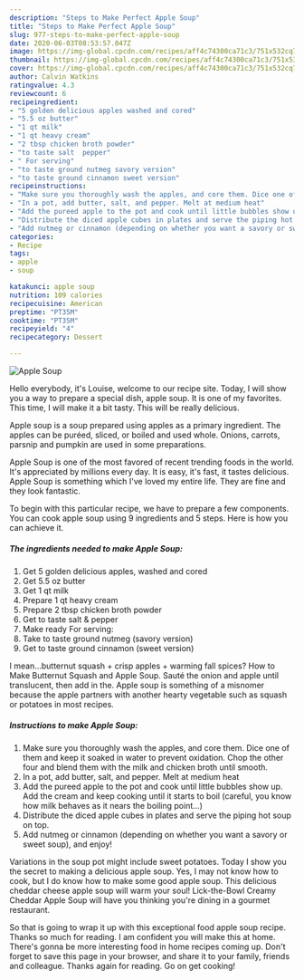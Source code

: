 ```yaml
---
description: "Steps to Make Perfect Apple Soup"
title: "Steps to Make Perfect Apple Soup"
slug: 977-steps-to-make-perfect-apple-soup
date: 2020-06-03T08:53:57.047Z
image: https://img-global.cpcdn.com/recipes/aff4c74300ca71c3/751x532cq70/apple-soup-recipe-main-photo.jpg
thumbnail: https://img-global.cpcdn.com/recipes/aff4c74300ca71c3/751x532cq70/apple-soup-recipe-main-photo.jpg
cover: https://img-global.cpcdn.com/recipes/aff4c74300ca71c3/751x532cq70/apple-soup-recipe-main-photo.jpg
author: Calvin Watkins
ratingvalue: 4.3
reviewcount: 6
recipeingredient:
- "5 golden delicious apples washed and cored"
- "5.5 oz butter"
- "1 qt milk"
- "1 qt heavy cream"
- "2 tbsp chicken broth powder"
- "to taste salt  pepper"
- " For serving"
- "to taste ground nutmeg savory version"
- "to taste ground cinnamon sweet version"
recipeinstructions:
- "Make sure you thoroughly wash the apples, and core them. Dice one of them and keep it soaked in water to prevent oxidation. Chop the other four and blend them with the milk and chicken broth until smooth."
- "In a pot, add butter, salt, and pepper. Melt at medium heat"
- "Add the pureed apple to the pot and cook until little bubbles show up. Add the cream and keep cooking until it starts to boil (careful, you know how milk behaves as it nears the boiling point...)"
- "Distribute the diced apple cubes in plates and serve the piping hot soup on top."
- "Add nutmeg or cinnamon (depending on whether you want a savory or sweet soup), and enjoy!"
categories:
- Recipe
tags:
- apple
- soup

katakunci: apple soup 
nutrition: 109 calories
recipecuisine: American
preptime: "PT35M"
cooktime: "PT35M"
recipeyield: "4"
recipecategory: Dessert

---
```



![Apple Soup](https://img-global.cpcdn.com/recipes/aff4c74300ca71c3/751x532cq70/apple-soup-recipe-main-photo.jpg)

Hello everybody, it's Louise, welcome to our recipe site. Today, I will show you a way to prepare a special dish, apple soup. It is one of my favorites. This time, I will make it a bit tasty. This will be really delicious.

Apple soup is a soup prepared using apples as a primary ingredient. The apples can be puréed, sliced, or boiled and used whole. Onions, carrots, parsnip and pumpkin are used in some preparations.

Apple Soup is one of the most favored of recent trending foods in the world. It's appreciated by millions every day. It is easy, it's fast, it tastes delicious. Apple Soup is something which I've loved my entire life. They are fine and they look fantastic.


To begin with this particular recipe, we have to prepare a few components. You can cook apple soup using 9 ingredients and 5 steps. Here is how you can achieve it.

<!--inarticleads1-->

##### The ingredients needed to make Apple Soup:

1. Get 5 golden delicious apples, washed and cored
1. Get 5.5 oz butter
1. Get 1 qt milk
1. Prepare 1 qt heavy cream
1. Prepare 2 tbsp chicken broth powder
1. Get to taste salt &amp; pepper
1. Make ready  For serving:
1. Take to taste ground nutmeg (savory version)
1. Get to taste ground cinnamon (sweet version)


I mean…butternut squash + crisp apples + warming fall spices? How to Make Butternut Squash and Apple Soup. Sauté the onion and apple until translucent, then add in the. Apple soup is something of a misnomer because the apple partners with another hearty vegetable such as squash or potatoes in most recipes. 

<!--inarticleads2-->

##### Instructions to make Apple Soup:

1. Make sure you thoroughly wash the apples, and core them. Dice one of them and keep it soaked in water to prevent oxidation. Chop the other four and blend them with the milk and chicken broth until smooth.
1. In a pot, add butter, salt, and pepper. Melt at medium heat
1. Add the pureed apple to the pot and cook until little bubbles show up. Add the cream and keep cooking until it starts to boil (careful, you know how milk behaves as it nears the boiling point...)
1. Distribute the diced apple cubes in plates and serve the piping hot soup on top.
1. Add nutmeg or cinnamon (depending on whether you want a savory or sweet soup), and enjoy!


Variations in the soup pot might include sweet potatoes. Today I show you the secret to making a delicious apple soup. Yes, I may not know how to cook, but I do know how to make some good apple soup. This delicious cheddar cheese apple soup will warm your soul! Lick-the-Bowl Creamy Cheddar Apple Soup will have you thinking you&#39;re dining in a gourmet restaurant. 

So that is going to wrap it up with this exceptional food apple soup recipe. Thanks so much for reading. I am confident you will make this at home. There's gonna be more interesting food in home recipes coming up. Don't forget to save this page in your browser, and share it to your family, friends and colleague. Thanks again for reading. Go on get cooking!
